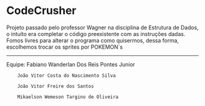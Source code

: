 # CodeCrusher
Projeto passado pelo professor Wagner na disciplina de Estrutura de Dados, o intuíto era completar o código preexistente com as instruções dadas.
Fomos livres para alterar o programa como quisermos, dessa forma, escolhemos trocar os sprites por POKEMON´s

--------------------------------------------------------------------------------------------------------------------------------------------------------

Equipe: 
        Fabiano Wanderlan Dos Reis Pontes Junior 
        
        João Vitor Costa do Nascimento Silva 

        João Vitor Freire dos Santos 
        
        Mikaelson Wemeson Targino de Oliveira
